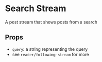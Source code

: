 # Search Stream

A post stream that shows posts from a search

## Props

- `query`: a string representing the query
- see `reader/following-stream` for more
